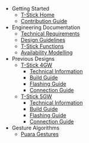 - Getting Started
  - [T-Stick Home](README)
  - [Contribution Guide](Contribution.md)
- Engineering Documentation
  - [Technical Requirements](Technical%20Requirements%20and%20Constraints.md)
  - [Design Guidelines](T-Stick%20Design%20Guidelines.md)
  - [T-Stick Functions](T-Stick-functions.md)
  - [Availability Modelling](Availability%20Modelling.md)
- Previous Designs
  - [T-Stick 4GW](./designs/T-Stick%204GW.md)
    - [Technical Information](./designs/T-Stick%204GW/Technical%20Information.md)
    - [Build Guide](./designs/T-Stick%204GW/buildguide.md)
    - [Flashing Guide](./designs/T-Stick%204GW/flashingguide.md)
    - [Connection Guide](./designs/T-Stick%204GW/connectionguide.md)
  - [T-Stick 5GW](./designs/T-Stick%205GW.md)
    - [Technical Information](./designs/T-Stick%205GW/Technical%20Information.md)
    - [Build Guide](./designs/T-Stick%205GW/buildguide.md)
    - [Flashing Guide](./designs/T-Stick%205GW/flashingguide.md)
    - [Connection Guide](./designs/T-Stick%205GW/connectionguide.md)
- Gesture Algorithms
  - [Puara Gestures](./algorithms/Puara%20Gestures.md)